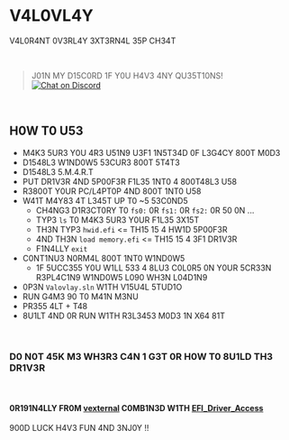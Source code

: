 # V4L0VL4Y
V4L0R4NT 0V3RL4Y 3XT3RN4L 35P CH34T

<br />

> J01N MY D15C0RD 1F Y0U H4V3 4NY QU35T10NS! <br />
[![Chat on Discord](https://discordapp.com/api/guilds/342220398022098944/widget.png "Chat on Discord")](https://discord.gg/xGWdExk)

<br />

## H0W T0 U53
* M4K3 5UR3 Y0U 4R3 U51N9 U3F1 1N5T34D 0F L3G4CY 800T M0D3
* D1548L3 W1ND0W5 53CUR3 800T 5T4T3
* D1548L3 5.M.4.R.T
* PUT DR1V3R 4ND 5P00F3R F1L35 1NT0 4 800T48L3 U58
* R3800T Y0UR PC/L4PT0P 4ND 800T 1NT0 U58
* W41T M4Y83 4T L345T UP T0 ~5 53C0ND5
  - CH4NG3 D1R3CT0RY T0 `fs0:` 0R `fs1:` 0R `fs2:` 0R 50 0N ...
  - TYP3 `ls` T0 M4K3 5UR3 Y0UR F1L35 3X15T
  - TH3N TYP3 `hwid.efi` <= TH15 15 4 HW1D 5P00F3R
  - 4ND TH3N `load memory.efi`  <= TH15 15 4 3F1 DR1V3R
  - F1N4LLY `exit`
* C0NT1NU3 N0RM4L 800T 1NT0 W1ND0W5
  - 1F 5UCC355 Y0U W1LL 533 4 8LU3 C0L0R5 0N Y0UR 5CR33N R3PL4C1N9 W1ND0W5 L090 WH3N L04D1N9
* 0P3N `Valovlay.sln` W1TH V15U4L 5TUD1O
* RUN G4M3 90 T0 M41N M3NU 
* PR355 4LT + T48
* 8U1LT 4ND 0R RUN W1TH R3L3453 M0D3 1N X64 81T

<br />

### D0 N0T 45K M3 WH3R3 C4N 1 G3T 0R H0W T0 8U1LD TH3 DR1V3R

<br />

#### 0R191N4LLY FR0M [vexternal](https://github.com/0xLuca/vexternal) C0MB1N3D W1TH [EFI_Driver_Access](https://github.com/TheCruZ/EFI_Driver_Access)
900D LUCK H4V3 FUN 4ND 3NJ0Y !!
